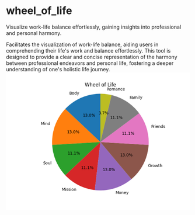 # wheel_of_life
Visualize work-life balance effortlessly, gaining insights into professional and personal harmony.


Facilitates the visualization of work-life balance, aiding users in comprehending their life's work and balance effortlessly. This tool is designed to provide a clear and concise representation of the harmony between professional endeavors and personal life, fostering a deeper understanding of one's holistic life journey.
![exampple](Figure_1.png)
